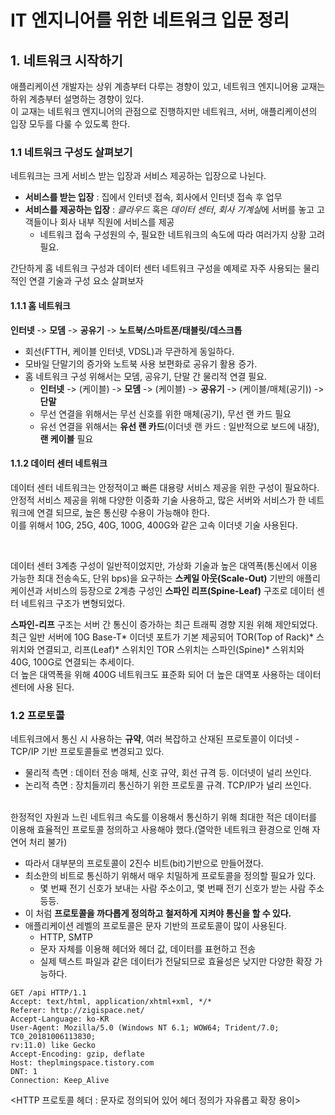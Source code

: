 # IT 엔지니어를 위한 네트워크 입문 정리
## 1. 네트워크 시작하기
애플리케이션 개발자는 상위 계층부터 다루는 경향이 있고, 네트워크 엔지니어용 교재는 하위 계층부터 설명하는 경향이 있다.</br>
이 교재는 네트워크 엔지니어의 관점으로 진행하지만 네트워크, 서버, 애플리케이션의 입장 모두를 다룰 수 있도록 한다.
### 1.1 네트워크 구성도 살펴보기
네트워크는 크게 서비스 받는 입장과 서비스 제공하는 입장으로 나뉜다.
- **서비스를 받는 입장** : 집에서 인터넷 접속, 회사에서 인터넷 접속 후 업무
- **서비스를 제공하는 입장** : *클라우드* 혹은 *데이터 센터*, *회사 기계실*에 서버를 놓고 고객들이나 회사 내부 직원에 서비스를 제공
  - 네트워크 접속 구성원의 수, 필요한 네트워크의 속도에 따라 여러가지 상황 고려 필요.

간단하게 홈 네트워크 구성과 데이터 센터 네트워크 구성을 예제로 자주 사용되는 물리적인 연결 기술과 구성 요소 살펴보자

#### 1.1.1 홈 네트워크
**인터넷** -> **모뎀** -> **공유기** -> **노트북/스마트폰/태블릿/데스크톱**
- 회선(FTTH, 케이블 인터넷, VDSL)과 무관하게 동일하다.
- 모바일 단말기의 증가와 노트북 사용 보편화로 공유기 활용 증가.
- 홈 네트워크 구성 위해서는 모뎀, 공유기, 단말 간 물리적 연결 필요.
  - **인터넷** -> (케이블) -> **모뎀** -> (케이블) -> **공유기** -> (케이블/매체(공기)) -> **단말**
  - 무선 연결을 위해서는 무선 신호를 위한 매체(공기), 무선 랜 카드 필요
  - 유선 연결을 위해서는 **유선 랜 카드**(이더넷 랜 카드 : 일반적으로 보드에 내장), **랜 케이블** 필요
  
#### 1.1.2 데이터 센터 네트워크
 데이터 센터 네트워크는 안정적이고 빠른 대용량 서비스 제공을 위한 구성이 필요하다. <br>
안정적 서비스 제공을 위해 다양한 이중화 기술 사용하고, 많은 서버와 서비스가 한 네트워크에 연결 되므로, 높은 통신량 수용이 가능해야 한다. <br>
이를 위해서 10G, 25G, 40G, 100G, 400G와 같은 고속 이더넷 기술 사용된다.

<br>

 데이터 센터 3계층 구성이 일반적이었지만, 가상화 기술과 높은 대역폭(통신에서 이용 가능한 최대 전송속도, 단위 bps)을 요구하는 **스케일 아웃(Scale-Out)** 기반의 애플리케이션과 서비스의 등장으로 2계층 구성인 **스파인 리프(Spine-Leaf)** 구조로 데이터 센터 네트워크 구조가 변형되었다.
 
 **스파인-리프** 구조는 서버 간 통신이 증가하는 최근 트래픽 경향 지원 위해 제안되었다. 최근 일반 서버에 10G Base-T* 이더넷 포트가 기본 제공되어 TOR(Top of Rack)* 스위치와 연결되고, 리프(Leaf)* 스위치인 TOR 스위치는 스파인(Spine)* 스위치와 40G, 100G로 연결되는 추세이다.<br>
 더 높은 대역폭을 위해 400G 네트워크도 표준화 되어 더 높은 대역포 사용하는 데이터 센터에 사용 된다.
 
 ### 1.2 프로토콜
 네트워크에서 통신 시 사용하는 **규약**, 여러 복잡하고 산재된 프로토콜이 이더넷 - TCP/IP 기반 프로토콜들로 변경되고 있다. <br>
 - 물리적 측면 : 데이터 전송 매체, 신호 규약, 회선 규격 등. 이더넷이 널리 쓰인다.
 - 논리적 측면 : 장치들끼리 통신하기 위한 프로토콜 규격. TCP/IP가 널리 쓰인다. 
 <br>
 한정적인 자원과 느린 네트워크 속도를 이용해서 통신하기 위해 최대한 적은 데이터를 이용해 효율적인 프로토콜 정의하고 사용해야 했다.(열악한 네트워크 환경으로 인해 자연어 처리 불가)
 
 - 따라서 대부분의 프로토콜이 2진수 비트(bit)기반으로 만들어졌다.
 - 최소한의 비트로 통신하기 위해서 매우 치밀하게 프로토콜을 정의할 필요가 있다.
    - 몇 번째 전기 신호가 보내는 사람 주소이고, 몇 번째 전기 신호가 받는 사람 주소 등등.
 - 이 처럼 **프로토콜을 까다롭게 정의하고 철저하게 지켜야 통신을 할 수 있다.**
 - 애플리케이션 레벨의 프로토콜은 문자 기반의 프로토콜이 많이 사용된다.
    - HTTP, SMTP 
    - 문자 자체를 이용해 헤더와 헤더 값, 데이터를 표현하고 전송
    - 실제 텍스트 파일과 같은 데이터가 전달되므로 효율성은 낮지만 다양한 확장 가능하다.
```
GET /api HTTP/1.1
Accept: text/html, application/xhtml+xml, */*
Referer: http://zigispace.net/
Accept-Language: ko-KR
User-Agent: Mozilla/5.0 (Windows NT 6.1; WOW64; Trident/7.0; TC0_20181006113830;
rv:11.0) like Gecko
Accept-Encoding: gzip, deflate
Host: theplmingspace.tistory.com
DNT: 1
Connection: Keep_Alive
```
<HTTP 프로토콜 헤더 : 문자로 정의되어 있어 헤더 정의가 자유롭고 확장 용이>
    
 
 
 
 
